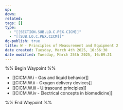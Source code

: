 ```yaml
---
up: 
down: 
related: 
tags: []
type:
  - "[[SECTION.SUB.LO.C.PEX.CICM]]"
  - "[[SUB.LO.C.PEX.CICM]]"
dg-publish: true
title: W - Principles of Measurement and Equipment 2
date created: Tuesday, March 4th 2025, 16:56:30
date modified: Tuesday, March 25th 2025, 16:09:21
---
```


%% Begin Waypoint %%

- [[CICM.W.i - Gas and liquid behavior]]
- [[CICM.W.ii - Oxygen delivery devices]]
- [[CICM.W.iii - Ultrasound principles]]
- [[CICM.W.iv - Electrical concepts in biomedicine]]

%% End Waypoint %%
